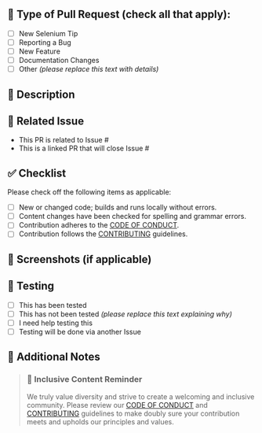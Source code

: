 ## 🌟 Type of Pull Request (check all that apply):

- [ ] New Selenium Tip
- [ ] Reporting a Bug
- [ ] New Feature
- [ ] Documentation Changes
- [ ] Other _(please replace this text with details)_

## 🚀 Description

<!--- Describe your changes in detail -->

## 🤝 Related Issue

-  This PR is related to Issue #
-  This is a linked PR that will close Issue #

## ✅ Checklist

Please check off the following items as applicable:
- [ ] New or changed code; builds and runs locally without errors.
- [ ] Content changes have been checked for spelling and grammar errors. 
- [ ] Contribution adheres to the [CODE OF CONDUCT](CODE_OF_CONDUCT.MD).
- [ ] Contribution follows the [CONTRIBUTING](CONTRIBUTING.MD) guidelines.

## 📸 Screenshots (if applicable)

<!--- Please provide any relevant screenshots to help illustrate the changes being made. -->

## 🔎 Testing

- [ ] This has been tested
- [ ] This has not been tested _(please replace this text explaining why)_
- [ ] I need help testing this
- [ ] Testing will be done via another Issue

## 📝 Additional Notes

<!--- Please provide any additional notes or context about the changes being made. We appreciate hearing about your thought process and any challenges you faced along the way. If you have any questions or concerns, please don't hesitate to reach out to us.. -->

>### 🎉 Inclusive Content Reminder
>
>We truly value diversity and strive to create a welcoming and inclusive community. Please review our [CODE OF CONDUCT](https://github.com/saucelabs/elemental-next/blob/main/CODE_OF_CONDUCT.md) and [CONTRIBUTING](CONTRIBUTING.md) guidelines to make doubly sure your contribution meets and upholds our principles and values.
